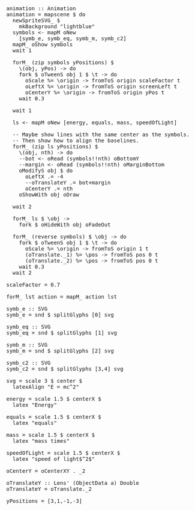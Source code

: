 <pre id="c1">
animation :: Animation
animation = mapscene $ do
  newSpriteSVG_ $
    mkBackground "lightblue"
  symbols <- mapM oNew
    [symb_e, symb_eq, symb_m, symb_c2]
  mapM_ oShow symbols
  wait 1

  forM_ (zip symbols yPositions) $
    \(obj, yPos) -> do
    fork $ oTweenS obj 1 $ \t -> do
      oScale %= \origin -> fromToS origin scaleFactor t
      oLeftX %= \origin -> fromToS origin screenLeft t
      oCenterY %= \origin -> fromToS origin yPos t
    wait 0.3
  
  wait 1
  
  ls <- mapM oNew [energy, equals, mass, speedOfLight]
  
  -- Maybe show lines with the same center as the symbols.
  -- Then show how to align the baselines.
  forM_ (zip ls yPositions) $
    \(obj, nth) -> do
    --bot <- oRead (symbols!!nth) oBottomY
    --margin <- oRead (symbols!!nth) oMarginBottom
    oModifyS obj $ do
      oLeftX .= -4
      --oTranslateY .= bot+margin
      oCenterY .= nth
    oShowWith obj oDraw

  wait 2

  forM_ ls $ \obj ->
    fork $ oHideWith obj oFadeOut

  forM_ (reverse symbols) $ \obj -> do
    fork $ oTweenS obj 1 $ \t -> do
      oScale %= \origin -> fromToS origin 1 t
      (oTranslate._1) %= \pos -> fromToS pos 0 t
      (oTranslate._2) %= \pos -> fromToS pos 0 t
    wait 0.3
  wait 2

scaleFactor = 0.7

forM_ lst action = mapM_ action lst

symb_e :: SVG
symb_e = snd $ splitGlyphs [0] svg

symb_eq :: SVG
symb_eq = snd $ splitGlyphs [1] svg

symb_m :: SVG
symb_m = snd $ splitGlyphs [2] svg

symb_c2 :: SVG
symb_c2 = snd $ splitGlyphs [3,4] svg

svg = scale 3 $ center $
  latexAlign "E = mc^2"

energy = scale 1.5 $ centerX $
  latex "Energy"

equals = scale 1.5 $ centerX $
  latex "equals"

mass = scale 1.5 $ centerX $
  latex "mass times"

speedOfLight = scale 1.5 $ centerX $
  latex "speed of light$^2$"

oCenterY = oCenterXY . _2

oTranslateY :: Lens' (ObjectData a) Double
oTranslateY = oTranslate._2

yPositions = [3,1,-1,-3]

</pre>
<script>
  setTimeout(function () {
    embedPlayground(document.querySelector("#c1"),'blah');
  },0);
</script>